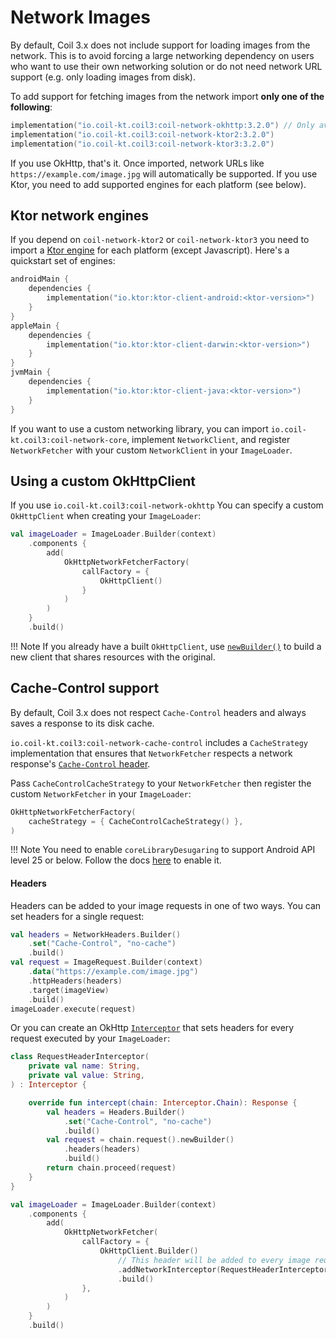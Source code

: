 # Network Images

By default, Coil 3.x does not include support for loading images from the network. This is to avoid forcing a large networking dependency on users who want to use their own networking solution or do not need network URL support (e.g. only loading images from disk).

To add support for fetching images from the network import **only one of the following**:

```kotlin
implementation("io.coil-kt.coil3:coil-network-okhttp:3.2.0") // Only available on Android/JVM.
implementation("io.coil-kt.coil3:coil-network-ktor2:3.2.0")
implementation("io.coil-kt.coil3:coil-network-ktor3:3.2.0")
```

If you use OkHttp, that's it. Once imported, network URLs like `https://example.com/image.jpg` will automatically be supported. If you use Ktor, you need to add supported engines for each platform (see below).

## Ktor network engines

If you depend on `coil-network-ktor2` or `coil-network-ktor3` you need to import a [Ktor engine](https://ktor.io/docs/client-engines.html) for each platform (except Javascript). Here's a quickstart set of engines:

```kotlin
androidMain {
    dependencies {
        implementation("io.ktor:ktor-client-android:<ktor-version>")
    }
}
appleMain {
    dependencies {
        implementation("io.ktor:ktor-client-darwin:<ktor-version>")
    }
}
jvmMain {
    dependencies {
        implementation("io.ktor:ktor-client-java:<ktor-version>")
    }
}
```

If you want to use a custom networking library, you can import `io.coil-kt.coil3:coil-network-core`, implement `NetworkClient`, and register `NetworkFetcher` with your custom `NetworkClient` in your `ImageLoader`.

## Using a custom OkHttpClient

If you use `io.coil-kt.coil3:coil-network-okhttp` You can specify a custom `OkHttpClient` when creating your `ImageLoader`:

```kotlin
val imageLoader = ImageLoader.Builder(context)
    .components {
        add(
            OkHttpNetworkFetcherFactory(
                callFactory = {
                    OkHttpClient()
                }
            )
        )
    }
    .build()
```

!!! Note
    If you already have a built `OkHttpClient`, use [`newBuilder()`](https://square.github.io/okhttp/5.x/okhttp/okhttp3/-ok-http-client/#customize-your-client-with-newbuilder) to build a new client that shares resources with the original.

## Cache-Control support

By default, Coil 3.x does not respect `Cache-Control` headers and always saves a response to its disk cache.

`io.coil-kt.coil3:coil-network-cache-control` includes a `CacheStrategy` implementation that ensures that `NetworkFetcher` respects a network response's [`Cache-Control` header](https://developer.mozilla.org/en-US/docs/Web/HTTP/Headers/Cache-Control).

Pass `CacheControlCacheStrategy` to your `NetworkFetcher` then register the custom `NetworkFetcher` in your `ImageLoader`:

```kotlin
OkHttpNetworkFetcherFactory(
    cacheStrategy = { CacheControlCacheStrategy() },
)
```

!!! Note
    You need to enable `coreLibraryDesugaring` to support Android API level 25 or below. Follow the docs [here](https://developer.android.com/studio/write/java8-support#library-desugaring) to enable it.

#### Headers

Headers can be added to your image requests in one of two ways. You can set headers for a single request:

```kotlin
val headers = NetworkHeaders.Builder()
    .set("Cache-Control", "no-cache")
    .build()
val request = ImageRequest.Builder(context)
    .data("https://example.com/image.jpg")
    .httpHeaders(headers)
    .target(imageView)
    .build()
imageLoader.execute(request)
```

Or you can create an OkHttp [`Interceptor`](https://square.github.io/okhttp/interceptors/) that sets headers for every request executed by your `ImageLoader`:

```kotlin
class RequestHeaderInterceptor(
    private val name: String,
    private val value: String,
) : Interceptor {

    override fun intercept(chain: Interceptor.Chain): Response {
        val headers = Headers.Builder()
            .set("Cache-Control", "no-cache")
            .build()
        val request = chain.request().newBuilder()
            .headers(headers)
            .build()
        return chain.proceed(request)
    }
}

val imageLoader = ImageLoader.Builder(context)
    .components {
        add(
            OkHttpNetworkFetcher(
                callFactory = {
                    OkHttpClient.Builder()
                        // This header will be added to every image request.
                        .addNetworkInterceptor(RequestHeaderInterceptor("Cache-Control", "no-cache"))
                        .build()
                },
            )
        )
    }
    .build()
```
